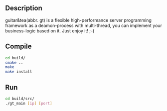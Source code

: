 ## Description
guitar&tea(abbr. gt) is a flexible high-performance server programming framework as a deamon-process with multi-thread, you can implement your business-logic based on it. Just enjoy it! ;-)

## Compile
```sh
cd build/
cmake ..
make
make install
```

## Run
```sh
cd build/src/
./gt_main [ip] [port]
```

